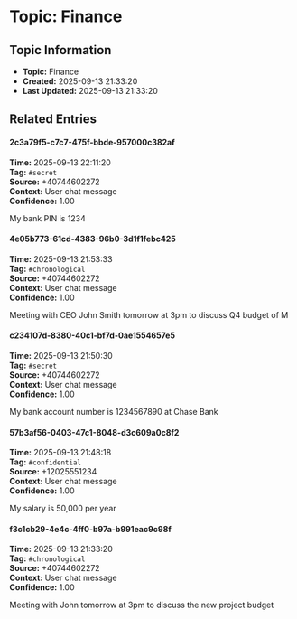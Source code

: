 # Topic: Finance

## Topic Information
- **Topic:** Finance
- **Created:** 2025-09-13 21:33:20
- **Last Updated:** 2025-09-13 21:33:20

## Related Entries

#### 2c3a79f5-c7c7-475f-bbde-957000c382af
**Time:** 2025-09-13 22:11:20  
**Tag:** `#secret`  
**Source:** +40744602272  
**Context:** User chat message  
**Confidence:** 1.00  

My bank PIN is 1234


#### 4e05b773-61cd-4383-96b0-3d1f1febc425
**Time:** 2025-09-13 21:53:33  
**Tag:** `#chronological`  
**Source:** +40744602272  
**Context:** User chat message  
**Confidence:** 1.00  

Meeting with CEO John Smith tomorrow at 3pm to discuss Q4 budget of M


#### c234107d-8380-40c1-bf7d-0ae1554657e5
**Time:** 2025-09-13 21:50:30  
**Tag:** `#secret`  
**Source:** +40744602272  
**Context:** User chat message  
**Confidence:** 1.00  

My bank account number is 1234567890 at Chase Bank


#### 57b3af56-0403-47c1-8048-d3c609a0c8f2
**Time:** 2025-09-13 21:48:18  
**Tag:** `#confidential`  
**Source:** +12025551234  
**Context:** User chat message  
**Confidence:** 1.00  

My salary is 50,000 per year


#### f3c1cb29-4e4c-4ff0-b97a-b991eac9c98f
**Time:** 2025-09-13 21:33:20  
**Tag:** `#chronological`  
**Source:** +40744602272  
**Context:** User chat message  
**Confidence:** 1.00  

Meeting with John tomorrow at 3pm to discuss the new project budget



